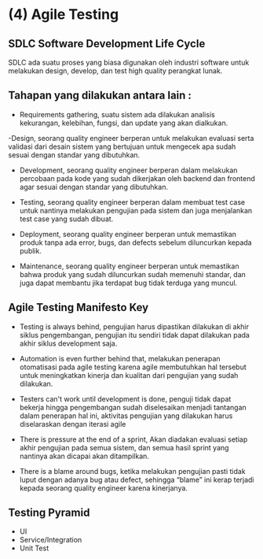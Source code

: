 # (4) Agile Testing

## SDLC Software Development Life Cycle
SDLC ada suatu proses yang biasa digunakan oleh industri software untuk melakukan design, develop, dan test high quality perangkat lunak.

## Tahapan yang dilakukan antara lain :
- Requirements gathering, suatu sistem ada dilakukan analisis kekurangan, kelebihan, fungsi, dan update yang akan dialkukan. 

-Design, seorang quality engineer berperan untuk melakukan evaluasi serta validasi dari desain sistem yang bertujuan untuk mengecek apa sudah sesuai dengan standar yang dibutuhkan.

- Development, seorang quality engineer berperan dalam melakukan percobaan pada kode yang sudah dikerjakan oleh backend dan frontend agar sesuai dengan standar yang dibutuhkan.

- Testing, seorang quality engineer berperan dalam membuat test case untuk nantinya melakukan pengujian pada sistem dan juga menjalankan test case yang sudah dibuat.

- Deployment, seorang quality engineer berperan untuk memastikan produk tanpa ada error, bugs, dan defects sebelum diluncurkan kepada publik.

- Maintenance, seorang quality engineer berperan untuk memastikan bahwa produk yang sudah diluncurkan sudah memenuhi standar, dan juga dapat membantu jika terdapat bug tidak terduga yang muncul.

## Agile Testing Manifesto Key
- Testing is always behind, pengujian harus dipastikan dilakukan di akhir siklus pengembangan, pengujian itu sendiri tidak dapat dilakukan pada akhir siklus development saja.

- Automation is even further behind that, melakukan penerapan otomatisasi pada agile testing karena agile membutuhkan hal tersebut untuk meningkatkan kinerja dan kualitan dari pengujian yang sudah dilakukan.

- Testers can't work until development is done, penguji tidak dapat bekerja hingga pengembangan sudah diselesaikan menjadi tantangan dalam penerapan hal ini, aktivitas pengujian yang dilakukan harus diselaraskan dengan iterasi agile

- There is pressure at the end of a sprint, Akan diadakan evaluasi setiap akhir pengujian pada semua sistem, dan semua hasil sprint yang nantinya akan dicapai akan ditampilkan.

- There is a blame around bugs, ketika melakukan pengujian pasti tidak luput dengan adanya bug atau defect, sehingga “blame” ini kerap terjadi kepada seorang quality engineer karena kinerjanya.

## Testing Pyramid
- UI
- Service/Integration
- Unit Test